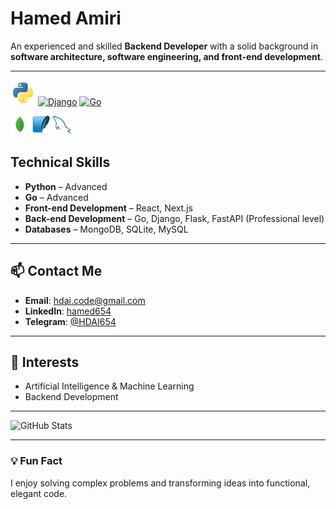 # Hamed Amiri

An experienced and skilled **Backend Developer** with a solid background in **software architecture, software engineering, and front-end development**.

---

<p>
    <a href="https://www.python.org" target="_blank" rel="noreferrer"><img src="https://raw.githubusercontent.com/devicons/devicon/master/icons/python/python-original.svg" alt="Python" width="40" height="40"/></a>
    <a href="https://www.djangoproject.com/" target="_blank"><img src="https://camo.githubusercontent.com/8b881d3f5c08ca1a728a02285aff8693650830509c4189d0d6b4b335b10af4e9/68747470733a2f2f63646e2e776f726c64766563746f726c6f676f2e636f6d2f6c6f676f732f646a616e676f2e737667" alt="Django" width="30" height="30"/></a>
<a href="https://go.dev/" target="_blank">
  <img src="https://blog.golang.org/go-brand/Go-Logo/PNG/Go-Logo_Blue.png" 
       alt="Go" width="30" height="30"/>
</a>

</p>
<p>
    <a href="https://www.mongodb.com/" target="_blank"><img src="https://raw.githubusercontent.com/devicons/devicon/master/icons/mongodb/mongodb-original.svg" alt="MongoDB" width="30" height="30"/></a>
    <a href="https://www.sqlite.org/" target="_blank"><img src="https://raw.githubusercontent.com/devicons/devicon/master/icons/sqlite/sqlite-original.svg" alt="SQLite" width="30" height="30"/></a>
    <a href="https://www.mysql.com/" target="_blank"><img src="https://raw.githubusercontent.com/devicons/devicon/master/icons/mysql/mysql-original.svg" alt="MySQL" width="30" height="30"/></a>
</p>

## Technical Skills

- **Python** – Advanced
- **Go** – Advanced
- **Front-end Development** – React, Next.js
- **Back-end Development** – Go, Django, Flask, FastAPI (Professional level)
- **Databases** – MongoDB, SQLite, MySQL

---

## 📫 Contact Me

- **Email**: [hdai.code@gmail.com](mailto:hdai.code@gmail.com)  
- **LinkedIn**: [hamed654](https://linkedin.com/in/hamed654/)
- **Telegram**: [@HDAI654](https://t.me/HDAI654/)

---

## 🎯 Interests

- Artificial Intelligence & Machine Learning  
- Backend Development

---

![GitHub Stats](https://github-readme-stats.vercel.app/api?username=HDAI654&show_icons=true&theme=dark)

---

### 💡 Fun Fact

I enjoy solving complex problems and transforming ideas into functional, elegant code.

